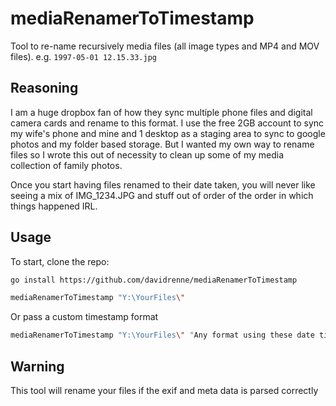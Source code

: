 # mediaRenamerToTimestamp

Tool to re-name recursively media files (all image types and MP4 and MOV files).  e.g. `1997-05-01 12.15.33.jpg`

## Reasoning

I am a huge dropbox fan of how they sync multiple phone files and digital camera cards and rename to this format.  I use the free 2GB account to sync my wife's phone and mine and 1 desktop as a staging area to sync to google photos and my folder based storage.  But I wanted my own way to rename files so I wrote this out of necessity to clean up some of my media collection of family photos.

Once you start having files renamed to their date taken, you will never like seeing a mix of IMG_1234.JPG and stuff out of order of the order in which things happened IRL.

## Usage

To start, clone the repo:

```bash
go install https://github.com/davidrenne/mediaRenamerToTimestamp

mediaRenamerToTimestamp "Y:\YourFiles\"
```

Or pass a custom timestamp format

```bash
mediaRenamerToTimestamp "Y:\YourFiles\" "Any format using these date times https://www.geeksforgeeks.org/time-formatting-in-golang/ such as RFC850 Monday, 02-Jan-06 15:04:05 MST"
```

## Warning

This tool will rename your files if the exif and meta data is parsed correctly
